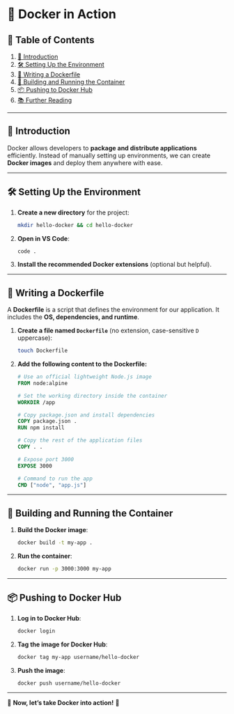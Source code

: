 # 🐳 Docker in Action

## 📖 Table of Contents
1. [📌 Introduction](#-introduction)
2. [🛠 Setting Up the Environment](#-setting-up-the-environment)
3. [📝 Writing a Dockerfile](#-writing-a-dockerfile)
4. [🚀 Building and Running the Container](#-building-and-running-the-container)
5. [📦 Pushing to Docker Hub](#-pushing-to-docker-hub)
6. [📚 Further Reading](#-further-reading)

---

## 📌 Introduction
Docker allows developers to **package and distribute applications** efficiently. Instead of manually setting up environments, we can create **Docker images** and deploy them anywhere with ease.

---

## 🛠 Setting Up the Environment

1. **Create a new directory** for the project:
   ```sh
   mkdir hello-docker && cd hello-docker
   ```
2. **Open in VS Code**:
   ```sh
   code .
   ```
3. **Install the recommended Docker extensions** (optional but helpful).

---

## 📝 Writing a Dockerfile
A **Dockerfile** is a script that defines the environment for our application. It includes the **OS, dependencies, and runtime**.

1. **Create a file named `Dockerfile`** (no extension, case-sensitive `D` uppercase):
   ```sh
   touch Dockerfile
   ```
2. **Add the following content to the Dockerfile:**
   ```dockerfile
   # Use an official lightweight Node.js image
   FROM node:alpine

   # Set the working directory inside the container
   WORKDIR /app

   # Copy package.json and install dependencies
   COPY package.json .
   RUN npm install

   # Copy the rest of the application files
   COPY . .

   # Expose port 3000
   EXPOSE 3000

   # Command to run the app
   CMD ["node", "app.js"]
   ```

---

## 🚀 Building and Running the Container
1. **Build the Docker image**:
   ```sh
   docker build -t my-app .
   ```
2. **Run the container**:
   ```sh
   docker run -p 3000:3000 my-app
   ```

---

## 📦 Pushing to Docker Hub
1. **Log in to Docker Hub**:
   ```sh
   docker login
   ```
2. **Tag the image for Docker Hub**:
   ```sh
   docker tag my-app username/hello-docker
   ```
3. **Push the image**:
   ```sh
   docker push username/hello-docker
   ```

---

🚀 **Now, let’s take Docker into action!** 🐳

